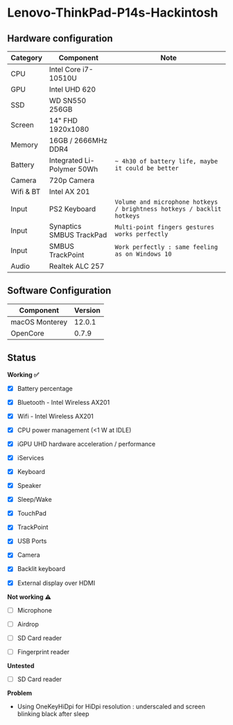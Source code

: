 # Lenovo-ThinkPad-P14s-Hackintosh
 
## Hardware configuration

| Category  | Component                                            | Note                                                         |
| --------- | ---------------------------------------------------- | ------------------------------------------------------------ |
| CPU       | Intel Core i7-10510U                                 |                                                            |
| GPU       | Intel UHD 620                                        |                                                              |
| SSD       | WD SN550 256GB                                       |                                                              |
| Screen    | 14" FHD 1920x1080                                    |                                                              |
| Memory    | 16GB / 2666MHz DDR4                                  |                                                              |
| Battery   | Integrated Li-Polymer 50Wh                           | `~ 4h30 of battery life, maybe it could be better `          |
| Camera    | 720p Camera                                          |                                                              |
| Wifi & BT | Intel AX 201                                         |                                                              |
| Input     | PS2 Keyboard                                         | `Volume and microphone hotkeys / brightness hotkeys / backlit hotkeys`                                                              |
| Input     | Synaptics SMBUS TrackPad                             | `Multi-point fingers gestures works perfectly`               |
| Input     | SMBUS TrackPoint                                     | `Work perfectly : same feeling as on Windows 10`             |
| Audio     | Realtek ALC 257                                      |                                                              |

## Software Configuration

| Component      | Version |
| -------------- | ------- |
| macOS Monterey | 12.0.1  |
| OpenCore       | 0.7.9   |




## Status


 
<strong>Working ✅</strong>

- [x] Battery percentage
- [x] Bluetooth - Intel Wireless AX201 
- [x] Wifi - Intel Wireless AX201
- [x] CPU power management (<1 W at IDLE)
- [x] iGPU UHD hardware acceleration / performance 
- [x] iServices
- [x] Keyboard
- [x] Speaker 
- [x] Sleep/Wake 
- [x] TouchPad  
- [x] TrackPoint  
- [x] USB Ports 
- [x] Camera 
- [x] Backlit keyboard
- [x] External display over HDMI



  
<strong>Not working ⚠️</strong>

- [ ] Microphone
- [ ] Airdrop
- [ ] SD Card reader
- [ ] Fingerprint reader



<strong>Untested</strong>

- [ ] SD Card reader



<strong>Problem</strong>

- Using OneKeyHiDpi for HiDpi resolution : underscaled and screen blinking black after sleep